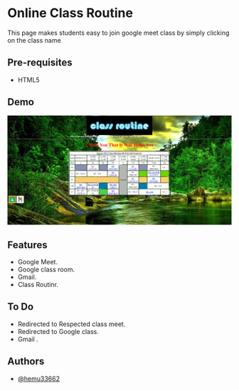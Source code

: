 Online Class Routine 
===================================

This page makes students easy to join google meet class by simply clicking on the class name


Pre-requisites
--------------

- HTML5

## Demo

![How it Looks](CLass_demo.png)



## Features

- Google Meet.
- Google class room.
- Gmail.
- Class Routinr.



## To Do

- Redirected to Respected class meet.
- Redirected to Google class.
- Gmail .

## Authors

- [@hemu33662](https://github.com/hemu33662)
